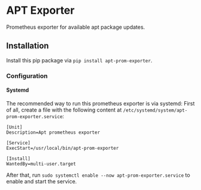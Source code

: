 # APT Exporter

Prometheus exporter for available apt package updates.

## Installation

Install this pip package via `pip install apt-prom-exporter`.

### Configuration

#### Systemd

The recommended way to run this prometheus exporter is via systemd: First of all, create a file with the following content at `/etc/systemd/system/apt-prom-exporter.service`:

```
[Unit]
Description=Apt prometheus exporter

[Service]
ExecStart=/usr/local/bin/apt-prom-exporter

[Install]
WantedBy=multi-user.target
```

After that, run `sudo systemctl enable --now apt-prom-exporter.service` to enable and start the service.